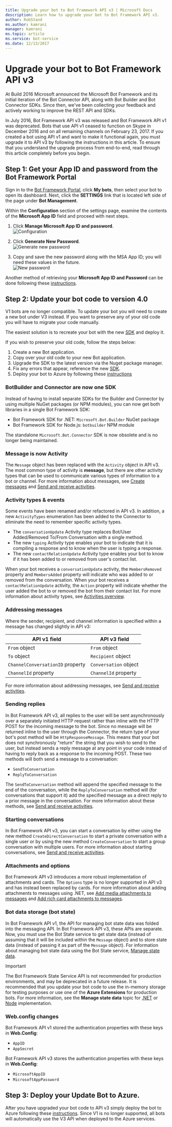 ```yaml
---
title: Upgrade your bot to Bot Framework API v3 | Microsoft Docs
description: Learn how to upgrade your bot to Bot Framework API v3.
author: RobStand
ms.author: kamrani
manager: kamrani
ms.topic: article
ms.service: bot-service
ms.date: 12/13/2017
---
```


# Upgrade your bot to Bot Framework API v3

At Build 2016 Microsoft announced the Microsoft Bot Framework and its initial iteration of the Bot Connector API, along with Bot Builder and Bot Connector SDKs. Since then, we've been collecting your feedback and actively working to improve the REST API and SDKs.

In July 2016, Bot Framework API v3 was released and Bot Framework API v1 was deprecated. Bots that use API v1 ceased to function on Skype in December 2016 and on all remaining channels on February 23, 2017. If you created a bot using API v1 and want to make it functional again, you must upgrade it to API v3 by following the instructions in this article. To ensure that you understand the upgrade process from end-to-end, read through this article completely before you begin. 

## Step 1: Get your App ID and password from the Bot Framework Portal

Sign in to the [Bot Framework Portal](https://dev.botframework.com/), click **My bots**, then select your bot to open its dashboard. Next, click the **SETTINGS** link that is located left side of the page under **Bot Management**. 

Within the **Configuration** section of the settings page, examine the contents of the **Microsoft App ID** field and proceed with next steps.

<!-- TODO: Remove this 
### Case 1: App ID field is already populated

If the **App ID** field is already populated, complete these steps:
-->

1. Click **Manage Microsoft App ID and password**.  
![Configuration](./media/upgrade/manage-app-id.png)

2. Click **Generate New Password**.  
![Generate new password](./media/upgrade/generate-new-password.png)

3. Copy and save the new password along with the MSA App ID; you will need these values in the future.  
![New password](./media/upgrade/new-password-generated.png)

Another method of retrieving your **Microsoft App ID and Password** can be done following these [instructions](https://blog.botframework.com/2018/07/03/find-your-azure-bots-appid-and-appsecret/).

<!-- TODO: These steps are no longer valid. AppID will always be generated, confirmed with Support Engineers
### Case 2: App ID field is empty

If the **App ID** field is empty, complete these steps:

1. Click **Create Microsoft App ID and password**.  
   ![Create App ID and password](~/media/upgrade/generate-appid-and-password.png)
   > [!IMPORTANT]
   > Do not select the **Version 3.0** radio button yet. You will do this later, after you have [updated your bot code](#update-code).</div>

2. Click **Generate a password to continue**.  
   ![Generate app password](~/media/upgrade/generate-a-password-to-continue.png)

3. Copy and save the new password along with the MSA App Id; you will need these values in the future.  
   ![New password](~/media/upgrade/new-password-generated.png)

4. Click **Finish and go back to Bot Framework**.  
   ![Finish and go back to Portal](~/media/upgrade/finish-and-go-back-to-bot-framework.png)

5. Back on the bot settings page in the Bot Framework Portal, scroll to the bottom of the page and click **Save changes**.  
   ![Save changes](~/media/upgrade/save-changes.png)
-->

## <a id="update-code"></a> Step 2: Update your bot code to version 4.0

V1 bots are no longer compatible. To update your bot you will need to create a new bot under V3 instead. If you want to preserve any of your old code you will have to migrate your code manually.

The easiest solution is to recreate your bot with the new [SDK](https://docs.microsoft.com/azure/bot-service/?view=azure-bot-service-4.0) and deploy it. 

If you wish to preserve your old code, follow the steps below:

1. Create a new Bot application.
2. Copy over your old code to your new Bot application.
3. Upgrade the SDK to the latest version via the Nuget package manager.
4. Fix any errors that appear, reference the new [SDK](https://docs.microsoft.com/azure/bot-service/?view=azure-bot-service-4.0).
5. Deploy your bot to Azure by following these [instructions](https://docs.microsoft.com/azure/bot-service/bot-builder-howto-deploy-azure?view=azure-bot-service-4.0)

<!-- TODO: Remove outdated code 
To update your bot code to version 3.0, complete these steps:

1. Update to the latest version of the [Bot Framework SDK](https://github.com/Microsoft/BotBuilder) for your bot's language.
2. Update your code to apply the necessary changes, according the guidance below.
3. Use the [Bot Framework Emulator](~/bot-service-debug-emulator.md) to test your bot locally and then in the cloud.

The following sections describe the key differences between API v1 and API v3. After you have updated your code to API v3, you can finish the upgrade process by [updating your bot settings](#step-3) in the Bot Framework Portal.
-->

### BotBuilder and Connector are now one SDK

Instead of having to install separate SDKs for the Builder and Connector by using multiple NuGet packages (or NPM modules), you can now get both libraries in a single Bot Framework SDK:

- Bot Framework SDK for .NET: `Microsoft.Bot.Builder` NuGet package
- Bot Framework SDK for Node.js: `botbuilder` NPM module

The standalone `Microsoft.Bot.Connector` SDK is now obsolete and is no longer being maintained.

### Message is now Activity

The `Message` object has been replaced with the `Activity` object in API v3. The most common type of activity is **message**, but there are other activity types that can be used to communicate various types of information to a bot or channel. For more information about messages, see [Create messages](~/dotnet/bot-builder-dotnet-create-messages.md) and [Send and receive activities](~/dotnet/bot-builder-dotnet-connector.md).

### Activity types & events

Some events have been renamed and/or refactored in API v3. In addition, a new `ActivityTypes` enumeration has been added to the Connector to eliminate the need to remember specific activity types.

- The `conversationUpdate` Activity type replaces Bot/User Added/Removed To/From Conversation with a single method.
- The new `typing` Activity type enables your bot to indicate that it is compiling a response and to know when the user is typing a response.
- The new `contactRelationUpdate` Activity type enables your bot to know if it has been added to or removed from user's contact list.

When your bot receives a `conversationUpdate` activity, the `MembersRemoved` property and `MembersAdded` property will indicate who was added to or removed from the conversation. When your bot receives a `contactRelationUpdate` activity, the `Action` property will indicate whether the user added the bot to or removed the bot from their contact list. For more information about activity types, see [Activities overview](~/dotnet/bot-builder-dotnet-activities.md).

### Addressing messages

Where the sender, recipient, and channel information is specified within a message has changed slightly in API v3:

|API v1 field | API v3 field|
|--------|--------|
| `From` object | `From` object |
| `To` object |	`Recipient` object |
| `ChannelConversationID` property | `Conversation` object|
| `ChannelId` property | `ChannelId` property |

For more information about addressing messages, see [Send and receive activities](~/dotnet/bot-builder-dotnet-connector.md).

### Sending replies

In Bot Framework API v3, all replies to the user will be sent asynchronously over a separately initiated HTTP request rather than inline with the HTTP POST for the incoming message to the bot. Since no message will be returned inline to the user through the Connector, the return type of your bot's post method will be `HttpResponseMessage`. This means that your bot does not synchronously "return" the string that you wish to send to the user, but instead sends a reply message at any point in your code instead of having to reply back as a response to the incoming POST. These two methods will both send a message to a conversation:

- `SendToConversation`
- `ReplyToConversation`

The `SendToConversation` method will append the specified message to the end of the conversation, while the `ReplyToConversation` method will (for conversations that support it) add the specified message as a direct reply to a prior message in the conversation. For more information about these methods, see [Send and receive activities](~/dotnet/bot-builder-dotnet-connector.md).

### Starting conversations

In Bot Framework API v3, you can start a conversation by either using the new method `CreateDirectConversation` to start a private conversation with a single user or by using the new method `CreateConversation` to start a group conversation with multiple users. For more information about starting conversations, see [Send and receive activities](~/dotnet/bot-builder-dotnet-connector.md#start-a-conversation).

### Attachments and options

Bot Framework API v3 introduces a more robust implementation of attachments and cards. The `Options` type is no longer supported in API v3 and has instead been replaced by cards. For more information about adding attachments to messages using .NET, see [Add media attachments to messages](~/dotnet/bot-builder-dotnet-add-media-attachments.md) and [Add rich card attachments to messages](~/dotnet/bot-builder-dotnet-add-rich-card-attachments.md).

### Bot data storage (bot state)

In Bot Framework API v1, the API for managing bot state data was folded into the messaging API. In Bot Framework API v3, these APIs are separate. Now, you must use the Bot State service to get state data (instead of assuming that it will be included within the `Message` object) and to store state data (instead of passing it as part of the `Message` object). For information about managing bot state data using the Bot State service, [Manage state data](~/dotnet/bot-builder-dotnet-state.md).

> [!IMPORTANT]
> The Bot Framework State Service API is not recommended for production environments, and may be deprecated in a future release. It is recommended that you update your bot code to use the in-memory storage for testing purposes or use one of the **Azure Extensions** for production bots. For more information, see the **Manage state data** topic for [.NET](~/dotnet/bot-builder-dotnet-state.md) or [Node](~/nodejs/bot-builder-nodejs-state.md) implementation.

### Web.config changes

Bot Framework API v1 stored the authentication properties with these keys in **Web.Config**:

- `AppID`
- `AppSecret`

Bot Framework API v3 stores the authentication properties with these keys in **Web.Config**:

- `MicrosoftAppID`
- `MicrosoftAppPassword`

## <a id="step-3"></a> Step 3: Deploy your Update Bot to Azure.

After you have upgraded your bot code to API v3 simply deploy the bot to Azure following these [instructions](https://docs.microsoft.com/azure/bot-service/bot-builder-howto-deploy-azure?view=azure-bot-service-4.0). Since V1 is no longer supported, all bots will automatically use the V3 API when deployed to the Azure services.

<!-- TODO: Documentation set for removal 
1. Sign in to the [Bot Framework Portal](https://dev.botframework.com/).

2. Click **My bots** and select your bot to open its dashboard. 

3. Click the **SETTINGS** link that is located near the top-right corner of the page. 

4. Under **Version 3.0** within the **Configuration** section, paste your bot's endpoint into the **Messaging endpoint** field.  
![Version 3 configuration](~/media/upgrade/paste-new-v3-enpoint-url.png)

5. Select the **Version 3.0** radio button.  
![Select version 3.0](~/media/upgrade/switch-to-v3-endpoint.png)

6. Scroll to the bottom of the page and click **Save changes**.  
![Save changes](~/media/upgrade/save-changes.png)
-->